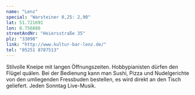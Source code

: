```yaml
---
name: "Lenz"
special: "Warsteiner 0,25: 2,90"
lat: 51.721691
lon: 8.756886
streetAndNr: "Heiersstraße 35"
plz: "33098"
link: "http://www.kultur-bar-lenz.de/"
tel: "05251 8787513"
---
```

Stilvolle Kneipe mit langen Öffnungszeiten. Hobbypianisten dürfen den Flügel quälen. Bei der Bedienung kann man Sushi,  Pizza und Nudelgerichte von den umliegenden Fressbuden bestellen, es wird direkt an den Tisch geliefert. Jeden Sonntag Live-Musik.
